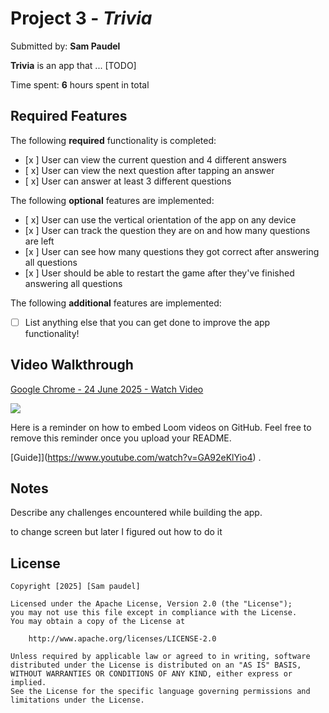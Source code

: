 # Project 3 - *Trivia*

Submitted by: **Sam Paudel**

**Trivia** is an app that ... [TODO] 

Time spent: **6** hours spent in total

## Required Features

The following **required** functionality is completed:

- [x ] User can view the current question and 4 different answers
- [ x] User can view the next question after tapping an answer
- [ x] User can answer at least 3 different questions


The following **optional** features are implemented:

- [ x] User can use the vertical orientation of the app on any device
- [x ] User can track the question they are on and how many questions are left
- [x ] User can see how many questions they got correct after answering all questions
- [x ] User should be able to restart the game after they've finished answering all questions

The following **additional** features are implemented:

- [ ] List anything else that you can get done to improve the app functionality!

## Video Walkthrough
<div>
    <a href="https://www.loom.com/share/846d6c5cb535493fa3e555f5f6d1f608">
      <p>Google Chrome - 24 June 2025 - Watch Video</p>
    </a>
    <a href="https://www.loom.com/share/846d6c5cb535493fa3e555f5f6d1f608">
      <img style="max-width:300px;" src="https://cdn.loom.com/sessions/thumbnails/846d6c5cb535493fa3e555f5f6d1f608-5c5354a9ae181900-full-play.gif">
    </a>
  </div>

Here is a reminder on how to embed Loom videos on GitHub. Feel free to remove this reminder once you upload your README. 

[Guide]](https://www.youtube.com/watch?v=GA92eKlYio4) .

## Notes

Describe any challenges encountered while building the app.

to change screen but later I figured out how to do it

## License

    Copyright [2025] [Sam paudel]

    Licensed under the Apache License, Version 2.0 (the "License");
    you may not use this file except in compliance with the License.
    You may obtain a copy of the License at

        http://www.apache.org/licenses/LICENSE-2.0

    Unless required by applicable law or agreed to in writing, software
    distributed under the License is distributed on an "AS IS" BASIS,
    WITHOUT WARRANTIES OR CONDITIONS OF ANY KIND, either express or implied.
    See the License for the specific language governing permissions and
    limitations under the License.
